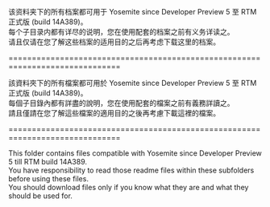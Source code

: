 该资料夹下的所有档案都可用于 Yosemite since Developer Preview 5 至 RTM正式版 (build 14A389)。<br>
每个子目录内都有详尽的说明，您在使用配套的档案之前有义务详读之。<br>
请且仅请在您了解这些档案的适用目的之后再考虑下载这里的档案。<br>

==============================================================================<br>

該資料夾下的所有檔案都可用於 Yosemite since Developer Preview 5 至 RTM正式版 (build 14A389)。<br>
每個子目錄內都有詳盡的說明，您在使用配套的檔案之前有義務詳讀之。<br>
請且僅請在您了解這些檔案的適用目的之後再考慮下載這裡的檔案。<br>

==============================================================================<br>

This folder contains files compatible with Yosemite since Developer Preview 5 till RTM build 14A389.<br>
You have responsibility to read those readme files within these subfolders before using these files.<br>
You should download files only if you know what they are and what they should be used for.<br>